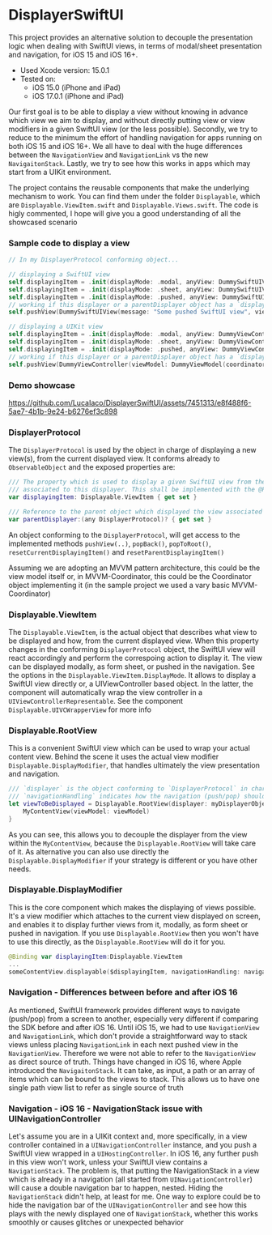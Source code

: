 # DisplayerSwiftUI
This project provides an alternative solution to decouple the presentation logic when dealing with SwiftUI views, in terms of modal/sheet presentation and navigation, for iOS 15 and iOS 16+.

- Used Xcode version: 15.0.1
- Tested on:
  - iOS 15.0 (iPhone and iPad)
  - iOS 17.0.1 (iPhone and iPad)

Our first goal is to be able to display a view without knowing in advance which view we aim to display, and without directly putting view or view modifiers in a given SwiftUI view (or the less possible).
Secondly, we try to reduce to the minimum the effort of handling navigation for apps running on both iOS 15 and iOS 16+. We all have to deal with the huge differences between the `NavigationView` and `NavigationLink` vs the new `NavigaitonStack`.
Lastly, we try to see how this works in apps which may start from a UIKit environment. 

The project contains the reusable components that make the underlying mechanism to work. You can find them under the folder `Displayable`, which are `Displayable.ViewItem.swift` and `Displayable.Views.swift`. The code is higly commented, I hope will give you a good understanding of all the showcased scenario

### Sample code to display a view

```swift
// In my DisplayerProtocol conforming object...

// displaying a SwiftUI view
self.displayingItem = .init(displayMode: .modal, anyView: DummySwiftUIView(message: "Some modal SwiftUI view", viewModel: DummyViewModel(coordinator: self)))
self.displayingItem = .init(displayMode: .sheet, anyView: DummySwiftUIView(message: "Some sheet SwiftUI view", viewModel: DummyViewModel(coordinator: self)))
self.displayingItem = .init(displayMode: .pushed, anyView: DummySwiftUIView(message: "Some pushed SwiftUI view", viewModel: DummyViewModel(coordinator: self)))
// working if this displayer or a parentDisplayer object has a `displayingItem.displayMode` as `.pushed`
self.pushView(DummySwiftUIView(message: "Some pushed SwiftUI view", viewModel: DummyViewModel(coordinator: self))) 

// displaying a UIKit view
self.displayingItem = .init(displayMode: .modal, anyView: DummyViewController(viewModel: DummyViewModel(coordinator: self)))
self.displayingItem = .init(displayMode: .sheet, anyView: DummyViewController(viewModel: DummyViewModel(coordinator: self)))
self.displayingItem = .init(displayMode: .pushed, anyView: DummyViewController(viewModel: DummyViewModel(coordinator: self)))
// working if this displayer or a parentDisplayer object has a `displayingItem.displayMode` as `.pushed`
self.pushView(DummyViewController(viewModel: DummyViewModel(coordinator: self)))
```

### Demo showcase

https://github.com/LucaIaco/DisplayerSwiftUI/assets/7451313/e8f488f6-5ae7-4b1b-9e24-b6276ef3c898

### DisplayerProtocol

The `DisplayerProtocol` is used by the object in charge of displaying a new view(s), from the current displayed view. It conforms already to `ObservableObject` and the exposed properties are:

```swift
/// The property which is used to display a given SwiftUI view from the view which is on screen and is
/// associated to this displayer. This shall be implemented with the @Published property wrapper
var displayingItem: Displayable.ViewItem { get set }

/// Reference to the parent object which displayed the view associated to this displayer object
var parentDisplayer:(any DisplayerProtocol)? { get set }
```

An object conforming to the `DisplayerProtocol`, will get access to the implemented methods `pushView(..)`, `popBack()`, `popToRoot()`, `resetCurrentDisplayingItem()` and `resetParentDisplayingItem()`

Assuming we are adopting an MVVM pattern architecture, this could be the view model itself or, in MVVM-Coordinator, this could be the Coordinator object implementing it (in the sample project we used a vary basic MVVM-Coordinator)

### Displayable.ViewItem

The `Displayable.ViewItem`, is the actual object that describes what view to be displayed and how, from the current displayed view. When this property changes in the conforming `DisplayerProtocol` object, the SwiftUI view will react accordingly and perform the correspoing action to display it. The view can be displayed modally, as form sheet, or pushed in the navigation. See the options in the `Displayable.ViewItem.DisplayMode`. It allows to display a SwiftUI view directly or, a UIViewController based object. In the latter, the component will automatically wrap the view controller in a `UIViewControllerRepresentable`. See the component `Displayable.UIVCWrapperView` for more info

### Displayable.RootView

This is a convenient SwiftUI view which can be used to wrap your actual content view. Behind the scene it uses the actual view modifier `Displayable.DisplayModifier`, that handles ultimately the view presentation and navigation.

```swift
/// `displayer` is the object conforming to `DisplayerProtocol` in charge of displaying view
/// `navigationHandling` indicates how the navigation (push/pop) should be handled specifically by this view
let viewToBeDisplayed = Displayable.RootView(displayer: myDisplayerObject, navigationHandling: myNavigationHandling) {
    MyContentView(viewModel: viewModel)
}
```
As you can see, this allows you to decouple the displayer from the view within the `MyContentView`, because the `Displayable.RootView` will take care of it. As alternative you can also use directly the `Displayable.DisplayModifier` if your strategy is different or you have other needs.

### Displayable.DisplayModifier
This is the core component which makes the displaying of views possible. It's a view modifier which attaches to the current view displayed on screen, and enables it to display further views from it, modally, as form sheet or pushed in navigation. If you use `Displayable.RootView` then you won't have to use this directly, as the `Displayable.RootView` will do it for you.

```swift
@Binding var displayingItem:Displayable.ViewItem
...
someContentView.displayable($displayingItem, navigationHandling: navigationHandling)
```

### Navigation - Differences between before and after iOS 16

As mentioned, SwiftUI framework provides different ways to navigate (push/pop) from a screen to another, especially very different if comparing the SDK before and after iOS 16.
Until iOS 15, we had to use `NavigationView` and `NavigationLink`, which don't provide a straightforward way to stack views unless placing `NavigationLink` in each next pushed view in the `NavigationView`. Therefore we were not able to refer to the `NavigationView` as direct source of truth. Things have changed in iOS 16, where Apple introduced the `NavigaitonStack`. It can take, as input, a path or an array of items which can be bound to the views to stack. This allows us to have one single path view list to refer as single source of truth

### Navigation - iOS 16 - NavigationStack issue with UINavigationController

Let's assume you are in a UIKit context and, more specifically, in a view controller contained in a `UINavigationController` instance, and you push a SwiftUI view wrapped in a `UIHostingController`. In iOS 16, any further push in this view won't work, unless your SwiftUI view contains a `NavigationStack`. The problem is, that putting the NavigationStack in a view which is already in a navigation (all started from `UINavigationController`) will cause a double navigation bar to happen, nested. Hiding the `NavigationStack` didn't help, at least for me. One way to explore could be to hide the navigation bar of the `UINavigationController` and see how this plays with the newly displayed one of `NavigationStack`, whether this works smoothly or causes glitches or unexpected behavior
